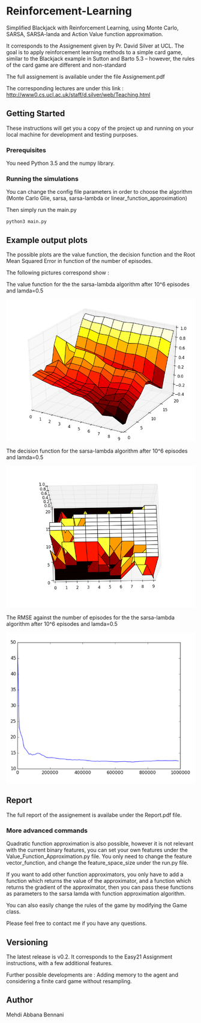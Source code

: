 # Reinforcement-Learning
Simplified Blackjack with Reinforcement Learning, using Monte Carlo, SARSA, SARSA-landa and Action Value function approximation.

It corresponds to the Assignement given by Pr. David Silver at UCL. The goal is to apply reinforcement learning methods to a simple card game, similar to the Blackjack example in Sutton and Barto 5.3 – however, the rules of the card game are different and non-standard

The full assignement is available under the file Assignement.pdf

The corresponding lectures are under this link : http://www0.cs.ucl.ac.uk/staff/d.silver/web/Teaching.html

## Getting Started

These instructions will get you a copy of the project up and running on your local machine for development and testing purposes.

### Prerequisites

You need Python 3.5 and the numpy library.

### Running the simulations

You can change the config file parameters in order to choose the algorithm (Monte Carlo Glie, sarsa, sarsa-lambda or linear_function_approximation)

Then simply run the main.py

```
python3 main.py
```

## Example output plots

The possible plots are the value function, the decision function and the Root Mean Squared Error in function of the number of episodes.

The following pictures correspond show :

The value function for the the sarsa-lambda algorithm after 10^6 episodes and lamda=0.5

![SARSA-lamda value](https://github.com/MehdiAB161/Reinforcement-Learning/blob/master/Plots/Sarsa_lambda_0.8_value_1e6.png?raw=true)

The decision function for the sarsa-lambda algorithm after 10^6 episodes and lamda=0.5

![SARSA-lambda decision](https://github.com/MehdiAB161/Reinforcement-Learning/blob/master/Plots/Sarsa_lambda_0.8_decision_1e6.png?raw=true)

The RMSE against the number of episodes for the the sarsa-lambda algorithm after 10^6 episodes and lamda=0.5

![SARSA-lamda RMSE](https://github.com/MehdiAB161/Reinforcement-Learning/blob/master/Plots/rmse-sarsa-lambda-0.5.png?raw=true)

## Report

The full report of the assignement is availabe under the Report.pdf file.

### More advanced commands

Quadratic function approximation is also possible, however it is not relevant with the current binary features, you can set your own features under the Value_Function_Approximation.py file.
You only need to change the feature vector_function, and change the feature_space_size under the run.py file.

If you want to add other function approximators, you only have to add a function which returns the value of the approximator, and a function which returns the gradient of the approximator, then you can pass these functions as parameters to the sarsa lamda with function approximation algorithm.

You can also easily change the rules of the game by modifying the Game class.

Please feel free to contact me if you have any questions.

## Versioning

The latest release is v0.2. It corresponds to the Easy21 Assignment instructions, with a few additional features.

Further possible developments are :
Adding memory to the agent and considering a finite card game without resampling.

## Author
Mehdi Abbana Bennani

